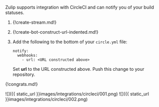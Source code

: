 Zulip supports integration with CircleCI and can notify you of
your build statuses.

1. {!create-stream.md!}

1. {!create-bot-construct-url-indented.md!}

1. Add the following to the bottom of your `circle.yml` file:

    ```
    notify:
      webhooks:
        - url: <URL constructed above>
    ```

    Set **url** to the URL constructed above. Push this change to your repository.

{!congrats.md!}

![]({{ static_url }}images/integrations/circleci/001.png)
![]({{ static_url }}images/integrations/circleci/002.png)

